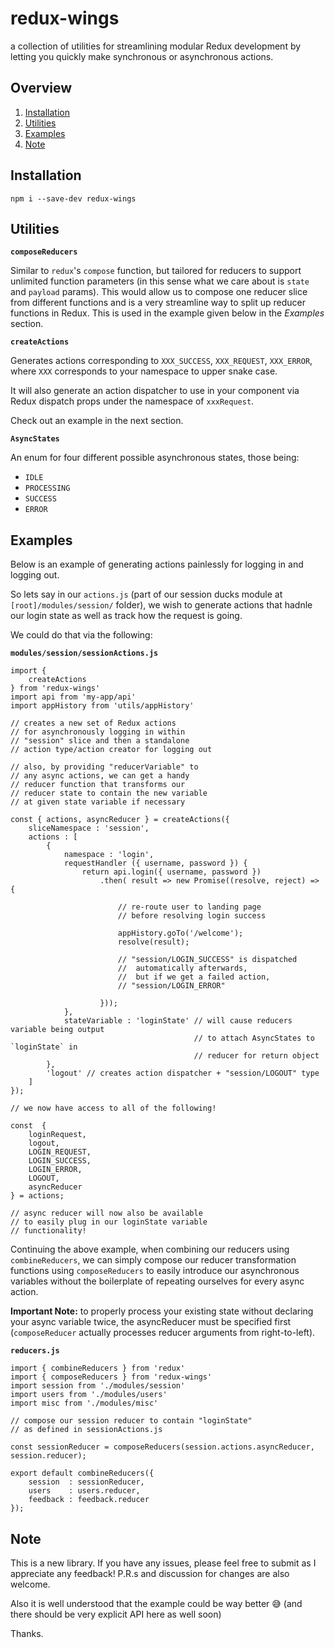 # redux-wings

a collection of utilities for streamlining modular Redux development by letting you quickly make synchronous or asynchronous actions.


## Overview

1. [Installation](#installation)
2. [Utilities](#utils)
3. [Examples](#examples)
4. [Note](#important-note)


## Installation

```
npm i --save-dev redux-wings
```

## Utilities

**`composeReducers`**

Similar to `redux`'s `compose` function, but tailored for reducers to support unlimited function parameters (in this sense what we care about is `state` and `payload` params). This would allow us to compose one reducer slice from different functions and is a very streamline way to split up reducer functions in Redux. This is used in the example given below in the *Examples* section.

**`createActions`** 

Generates actions corresponding to `XXX_SUCCESS`, `XXX_REQUEST`, `XXX_ERROR`, where `XXX` corresponds to your namespace to upper snake case. 

It will also generate an action dispatcher to use in your component via Redux dispatch props under the namespace of `xxxRequest`. 

Check out an example in the next section.


**`AsyncStates`**

An enum for four different possible asynchronous states, those being:
- `IDLE`
- `PROCESSING` 
- `SUCCESS` 
- `ERROR`

## Examples

Below is an example of generating actions painlessly for
logging in and logging out.

So lets say in our `actions.js` (part of our session ducks module at `[root]/modules/session/` folder),
we wish to generate actions that hadnle our login state as well as track how the request is going. 

We could do that via the following:


**`modules/session/sessionActions.js`**
```
import { 
    createActions
} from 'redux-wings'
import api from 'my-app/api'
import appHistory from 'utils/appHistory'

// creates a new set of Redux actions
// for asynchronously logging in within
// "session" slice and then a standalone 
// action type/action creator for logging out

// also, by providing "reducerVariable" to
// any async actions, we can get a handy
// reducer function that transforms our
// reducer state to contain the new variable
// at given state variable if necessary

const { actions, asyncReducer } = createActions({
    sliceNamespace : 'session',
    actions : [
        {
            namespace : 'login',
            requestHandler ({ username, password }) {
                return api.login({ username, password })
                    .then( result => new Promise((resolve, reject) => {
                        
                        // re-route user to landing page
                        // before resolving login success

                        appHistory.goTo('/welcome');
                        resolve(result);

                        // "session/LOGIN_SUCCESS" is dispatched
                        //  automatically afterwards,
                        //  but if we get a failed action,
                        // "session/LOGIN_ERROR"

                    }));
            },
            stateVariable : 'loginState' // will cause reducers variable being output
                                         // to attach AsyncStates to `loginState` in
                                         // reducer for return object
        }, 
        'logout' // creates action dispatcher + "session/LOGOUT" type
    ]
});

// we now have access to all of the following! 

const  {
    loginRequest,
    logout, 
    LOGIN_REQUEST,
    LOGIN_SUCCESS,
    LOGIN_ERROR,
    LOGOUT,
    asyncReducer 
} = actions; 

// async reducer will now also be available 
// to easily plug in our loginState variable
// functionality!
```

Continuing the above example, when combining our reducers using `combineReducers`, we can simply compose our reducer transformation functions using `composeReducers` to easily introduce our asynchronous variables without the boilerplate of repeating ourselves for every async action.

**Important Note:** to properly process your existing state without declaring your async variable twice, the asyncReducer must be specified first
(`composeReducer` actually processes reducer arguments from right-to-left).

**`reducers.js`**
```
import { combineReducers } from 'redux'
import { composeReducers } from 'redux-wings'
import session from './modules/session'
import users from './modules/users'
import misc from './modules/misc'

// compose our session reducer to contain "loginState"
// as defined in sessionActions.js

const sessionReducer = composeReducers(session.actions.asyncReducer, session.reducer);

export default combineReducers({
    session  : sessionReducer,
    users    : users.reducer,
    feedback : feedback.reducer
});
```

## Note

This is a new library. If you have any issues, please feel free to submit as I appreciate any feedback! P.R.s and discussion for changes are also welcome.

Also it is well understood that the example could be way better 😅 (and there should be very explicit API here as well soon)

Thanks.
